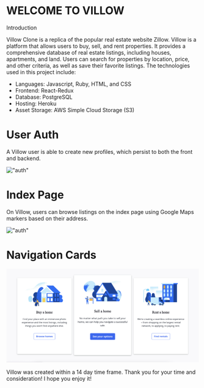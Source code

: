 # WELCOME TO VILLOW

Introduction

Villow Clone is a replica of the popular real estate website Zillow. Villow is a platform that allows users to buy, sell, and rent properties. It provides a comprehensive database of real estate listings, including houses, apartments, and land. Users can search for properties by location, price, and other criteria, as well as save their favorite listings. The technologies used in this project include:


- Languages: Javascript, Ruby, HTML, and CSS
- Frontend: React-Redux
- Database: PostgreSQL
- Hosting: Heroku
- Asset Storage: AWS Simple Cloud Storage (S3)


# User Auth
A Villow user is able to create new profiles, which persist to both the front and backend.


!["auth"](./frontend/src/components/assets/auth.png)

# Index Page
On Villow, users can browse listings on the index page using Google Maps markers based on their address.

!["auth"](./frontend/src/components/assets/index.png)

# Navigation Cards
!["navigation_card"](./frontend/src/components/assets/card.png)

Villow was created within a 14 day time frame. Thank you for your time and consideration! I hope you enjoy it!

